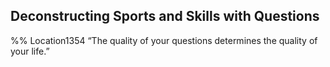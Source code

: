 ## Deconstructing Sports and Skills with Questions 
%% Location1354 
“The quality of your questions determines the quality of your life.”